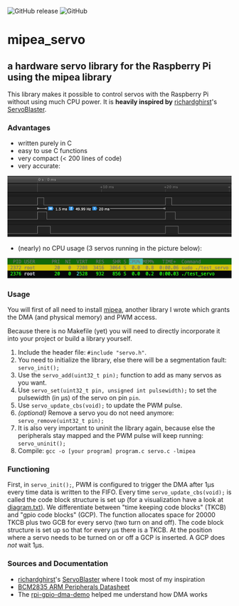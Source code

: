 ![GitHub release](https://img.shields.io/github/release/jasLogic/mipea_servo.svg)
![GitHub](https://img.shields.io/github/license/jasLogic/mipea_servo.svg?color=informational)

# mipea_servo

## a hardware servo library for the Raspberry Pi using the mipea library

This library makes it possible to control servos with the Raspberry Pi
without using much CPU power. It is **heavily inspired by** [richardghirst](https://github.com/richardghirst)'s [ServoBlaster](https://github.com/richardghirst/PiBits/tree/master/ServoBlaster).

### Advantages
* written purely in C
* easy to use C functions
* very compact (< 200 lines of code)
* very accurate:

![alt text](images/pulse.png "one PWM pulse")
* (nearly) no CPU usage (3 servos running in the picture below):

![alt text](images/cpu_usage.png "htop with 3 servos running")

### Usage
You will first of all need to install [mipea](https://github.com/jasLogic/mipea), another library I wrote which grants the DMA (and physical memory) and PWM access.

Because there is no Makefile (yet) you will need to directly incorporate it into your project or build a library yourself.

1. Include the header file: `#include "servo.h"`.
2. You need to initialize the library, else there will be a segmentation fault: `servo_init();`
3. Use the `servo_add(uint32_t pin);` function to add as many servos as you want.
4. Use `servo_set(uint32_t pin, unsigned int pulsewidth);` to set the pulsewidth (in µs) of the servo on pin `pin`.
5. Use `servo_update_cbs(void);` to update the PWM pulse.
6. *(optional)* Remove a servo you do not need anymore: `servo_remove(uint32_t pin);`
7. It is also very important to uninit the library again, because else the peripherals stay mapped and the PWM pulse will keep running: `servo_uninit();`
8. Compile: `gcc -o [your program] program.c servo.c -lmipea`

### Functioning
First, in `servo_init();`, PWM is configured to trigger the DMA after 1µs
every time data is written to the FIFO.
Every time `servo_update_cbs(void);` is called the code block structure is set up
(for a visualization have a look at [diagram.txt](diagram.txt)).
We differentiate between "time keeping code blocks" (TKCB) and
"gpio code blocks" (GCP). The function allocates space for 20000 TKCB plus two GCB
for every servo (two turn on and off). The code block structure is set up
so that for every µs there is a TKCB. At the position where a servo needs to
be turned on or off a GCP is inserted. A GCP does *not* wait 1µs.

### Sources and Documentation
* [richardghirst](https://github.com/richardghirst)'s [ServoBlaster](https://github.com/richardghirst/PiBits/tree/master/ServoBlaster) where I took most of my inspiration
* [BCM2835 ARM Peripherals Datasheet](https://www.raspberrypi.org/app/uploads/2012/02/BCM2835-ARM-Peripherals.pdf)
* The [rpi-gpio-dma-demo](https://github.com/hzeller/rpi-gpio-dma-demo) helped me understand how DMA works
